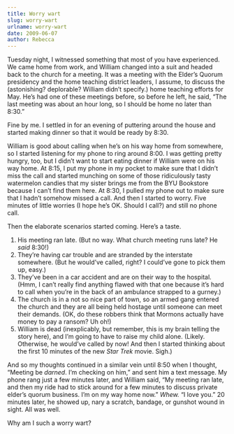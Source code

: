 ```yaml
---
title: Worry wart
slug: worry-wart
urlname: worry-wart
date: 2009-06-07
author: Rebecca
---
```

Tuesday night, I witnessed something that most of you have experienced. We came
home from work, and William changed into a suit and headed back to the church
for a meeting.  It was a meeting with the Elder&#x02bc;s Quorum presidency and
the home teaching district leaders, I assume, to discuss the (astonishing?
deplorable? William didn&#x02bc;t specify.) home teaching efforts for May.
He&#x02bc;s had one of these meetings before, so before he left, he said,
&ldquo;The last meeting was about an hour long, so I should be home no later
than 8:30.&rdquo;

Fine by me. I settled in for an evening of puttering around the house and
started making dinner so that it would be ready by 8:30.

William is good about calling when he&#x02bc;s on his way home from somewhere,
so I started listening for my phone to ring around 8:00. I was getting pretty
hungry, too, but I didn&#x02bc;t want to start eating dinner if William were on
his way home. At 8:15, I put my phone in my pocket to make sure that I
didn&#x02bc;t miss the call and started munching on some of those ridiculously
tasty watermelon candies that my sister brings me from the BYU Bookstore because
I can&#x02bc;t find them here. At 8:30, I pulled my phone out to make sure that
I hadn&#x02bc;t somehow missed a call. And then I started to worry. Five minutes
of little worries (I hope he&#x02bc;s OK. Should I call?) and still no phone
call.

Then the elaborate scenarios started coming. Here&#x02bc;s a taste.

1. His meeting ran late. (But no way. What church meeting runs late? He *said*
   8:30!)
2. They&#x02bc;re having car trouble and are stranded by the interstate
   somewhere. (But he would&#x02bc;ve called, right? I could&#x02bc;ve gone to
   pick them up, easy.)
3. They&#x02bc;ve been in a car accident and are on their way to the hospital.
   (Hmm, I can&#x02bc;t really find anything flawed with that one because
   it&#x02bc;s hard to call when you&#x02bc;re in the back of an ambulance
   strapped to a gurney.)
4. The church is in a not so nice part of town, so an armed gang entered the
   church and they are all being held hostage until someone can meet their
   demands. (OK, do these robbers think that Mormons actually have money to pay
   a ransom? Uh oh!)
5. William is dead (inexplicably, but remember, this is my brain telling the
   story here), and I&#x02bc;m going to have to raise my child alone. (Likely.
   Otherwise, he would&#x02bc;ve called by now! And then I started thinking
   about the first 10 minutes of the new _Star Trek_ movie. Sigh.)

And so my thoughts continued in a similar vein until 8:50 when I thought,
&ldquo;Meeting be *darned*. I&#x02bc;m checking on him,&rdquo; and sent him a
text message. My phone rang just a few minutes later, and William said,
&ldquo;My meeting ran late, and then my ride had to stick around for a few
minutes to discuss private elder&#x02bc;s quorum business. I&#x02bc;m on my way
home now.&rdquo; *Whew.* &ldquo;I love you.&rdquo; 20 minutes later, he showed
up, nary a scratch, bandage, or gunshot wound in sight. All was well.

Why am I such a worry wart?
